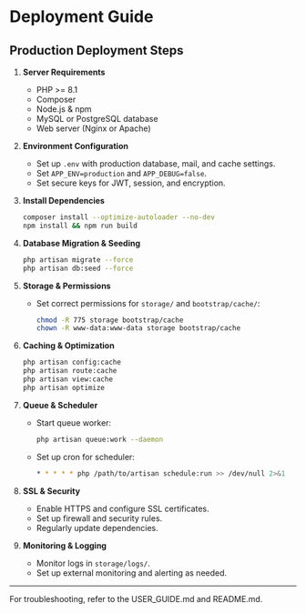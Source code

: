 # Deployment Guide

## Production Deployment Steps

1. **Server Requirements**
   - PHP >= 8.1
   - Composer
   - Node.js & npm
   - MySQL or PostgreSQL database
   - Web server (Nginx or Apache)

2. **Environment Configuration**
   - Set up `.env` with production database, mail, and cache settings.
   - Set `APP_ENV=production` and `APP_DEBUG=false`.
   - Set secure keys for JWT, session, and encryption.

3. **Install Dependencies**
   ```bash
   composer install --optimize-autoloader --no-dev
   npm install && npm run build
   ```

4. **Database Migration & Seeding**
   ```bash
   php artisan migrate --force
   php artisan db:seed --force
   ```

5. **Storage & Permissions**
   - Set correct permissions for `storage/` and `bootstrap/cache/`:
     ```bash
     chmod -R 775 storage bootstrap/cache
     chown -R www-data:www-data storage bootstrap/cache
     ```

6. **Caching & Optimization**
   ```bash
   php artisan config:cache
   php artisan route:cache
   php artisan view:cache
   php artisan optimize
   ```

7. **Queue & Scheduler**
   - Start queue worker:
     ```bash
     php artisan queue:work --daemon
     ```
   - Set up cron for scheduler:
     ```bash
     * * * * * php /path/to/artisan schedule:run >> /dev/null 2>&1
     ```

8. **SSL & Security**
   - Enable HTTPS and configure SSL certificates.
   - Set up firewall and security rules.
   - Regularly update dependencies.

9. **Monitoring & Logging**
   - Monitor logs in `storage/logs/`.
   - Set up external monitoring and alerting as needed.

---
For troubleshooting, refer to the USER_GUIDE.md and README.md.

